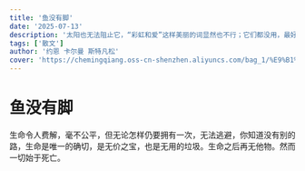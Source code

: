 ```yaml
---
title: '鱼没有脚'
date: '2025-07-13'
description: '太阳也无法阻止它，“彩虹和爱”这样美丽的词显然也不行；它们都没用，最好全被扔进垃圾桶——一切始于死亡。'
tags: ['散文']
author: '约恩 卡尔曼 斯特凡松'
cover: 'https://chemingqiang.oss-cn-shenzhen.aliyuncs.com/bag_1/%E9%B1%BC%E6%B2%A1%E6%9C%89%E8%84%9A.jpeg'
---
```


# 鱼没有脚

生命令人费解，毫不公平，但无论怎样仍要拥有一次，无法逃避，你知道没有别的路，生命是唯一的确切，是无价之宝，也是无用的垃圾。生命之后再无他物。然而一切始于死亡。
